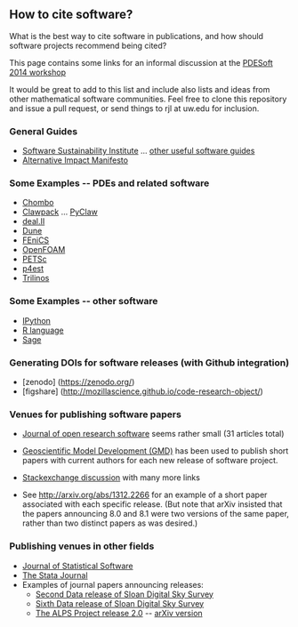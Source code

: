 
## How to cite software?

What is the best way to cite software in publications, and how should
software projects recommend being cited?

This page contains some links for an informal discussion at the 
[PDESoft 2014 workshop](http://www.pdesoft.uni-hd.de/)

It would be great to add to this list and include also lists and ideas from
other mathematical software communities.  Feel free to clone this repository
and issue a pull request, or send things to rjl at uw.edu for inclusion.

### General Guides

* [Software Sustainability Institute](http://software.ac.uk/so-exactly-what-software-did-you-use) 
     ... [other useful software guides](http://www.software.ac.uk/resources/guides-everything) 
*  [Alternative Impact Manifesto](http://software.ac.uk/blog/2011-05-02-publish-or-be-damned-alternative-impact-manifesto-research-software) 


### Some Examples -- PDEs and related software

*  [Chombo](https://commons.lbl.gov/display/chombo/Chombo+-+Software+for+Adaptive+Solutions+of+Partial+Differential+Equations) 
*  [Clawpack](http://clawpack.github.io/doc/about.html#citing-this-work) ... [PyClaw](http://clawpack.github.io/doc/pyclaw/index.html#citing) 
*  [deal.II](http://www.dealii.org/publications.html) 
*  [Dune](http://www.dune-project.org/faq.html) 
*  [FEniCS](http://fenicsproject.org/citing/) 
*  [OpenFOAM](http://openfoamwiki.net/index.php/Main_FAQ#How_can_I_properly_reference_OpenFOAM.3F) 
*  [PETSc](http://www.mcs.anl.gov/petsc/documentation/referencing.html) 
*  [p4est](http://www.p4est.org/) 
*  [Trilinos](http://trilinos.sandia.gov/citing.html) 


### Some Examples -- other software

*  [IPython](http://ipython.org/citing.html) 
*  [R language](http://stackoverflow.com/questions/15688758/r-stats-citation-for-a-scientific-paper) 
*  [Sage](http://wiki.sagemath.org/Publications_using_SAGE) 


### Generating DOIs for software releases (with Github integration)

*  [zenodo] (https://zenodo.org/) 
*  [figshare] (http://mozillascience.github.io/code-research-object/) 


### Venues for publishing software papers

*  [Journal of open research software](http://openresearchsoftware.metajnl.com/) seems rather small (31 articles total)
*  [Geoscientific Model Development (GMD)](http://www.geoscientific-model-development.net/home.html) has been used to publish short papers with
current authors for each new release of software project.
*  [Stackexchange discussion](http://scicomp.stackexchange.com/questions/660/venues-for-publishing-papers-that-emphasize-software)  with many more links

* See http://arxiv.org/abs/1312.2266 for an example of a short paper
  associated with each specific release.  (But note that arXiv insisted 
  that the papers announcing 8.0 and 8.1 were two versions of the same paper,
  rather than two distinct papers as was desired.)

### Publishing venues in other fields

* [Journal of Statistical Software](http://www.jstatsoft.org/)
* [The Stata Journal](http://www.stata-journal.com/)
* Examples of journal papers announcing releases:
  * [Second Data release of Sloan Digital Sky Survey](http://iopscience.iop.org/1538-3881/128/1/502/pdf/1538-3881_128_1_502.pdf)
  * [Sixth Data release of Sloan Digital Sky Survey](http://iopscience.iop.org/0067-0049/175/2/297/pdf/0067-0049_175_2_297.pdf)
  * [The ALPS Project release 2.0](http://iopscience.iop.org/1742-5468/2011/05/P05001) -- [arXiv version](http://arxiv.org/pdf/1101.2646.pdf)
